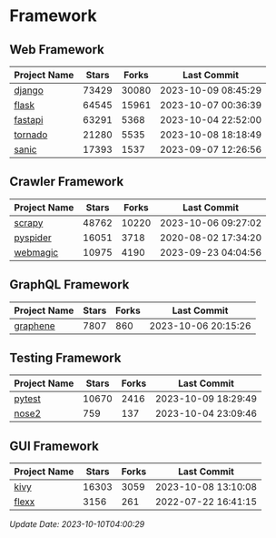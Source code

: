 # Framework

## Web Framework
| Project Name | Stars | Forks | Last Commit |
| ------------ | ----- | ----- | ----------- |
| [django](https://github.com/django/django) | 73429 | 30080 | 2023-10-09 08:45:29 |
| [flask](https://github.com/pallets/flask) | 64545 | 15961 | 2023-10-07 00:36:39 |
| [fastapi](https://github.com/tiangolo/fastapi) | 63291 | 5368 | 2023-10-04 22:52:00 |
| [tornado](https://github.com/tornadoweb/tornado) | 21280 | 5535 | 2023-10-08 18:18:49 |
| [sanic](https://github.com/sanic-org/sanic) | 17393 | 1537 | 2023-09-07 12:26:56 |

## Crawler Framework
| Project Name | Stars | Forks | Last Commit |
| ------------ | ----- | ----- | ----------- |
| [scrapy](https://github.com/scrapy/scrapy) | 48762 | 10220 | 2023-10-06 09:27:02 |
| [pyspider](https://github.com/binux/pyspider) | 16051 | 3718 | 2020-08-02 17:34:20 |
| [webmagic](https://github.com/code4craft/webmagic) | 10975 | 4190 | 2023-09-23 04:04:56 |

## GraphQL Framework
| Project Name | Stars | Forks | Last Commit |
| ------------ | ----- | ----- | ----------- |
| [graphene](https://github.com/graphql-python/graphene) | 7807 | 860 | 2023-10-06 20:15:26 |

## Testing Framework
| Project Name | Stars | Forks | Last Commit |
| ------------ | ----- | ----- | ----------- |
| [pytest](https://github.com/pytest-dev/pytest) | 10670 | 2416 | 2023-10-09 18:29:49 |
| [nose2](https://github.com/nose-devs/nose2) | 759 | 137 | 2023-10-04 23:09:46 |

## GUI Framework
| Project Name | Stars | Forks | Last Commit |
| ------------ | ----- | ----- | ----------- |
| [kivy](https://github.com/kivy/kivy) | 16303 | 3059 | 2023-10-08 13:10:08 |
| [flexx](https://github.com/flexxui/flexx) | 3156 | 261 | 2022-07-22 16:41:15 |

*Update Date: 2023-10-10T04:00:29*